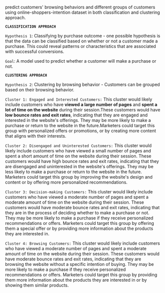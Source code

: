 predict customers' browsing behaviors and different groups of customers using online-shoppers-intention dataset in both classification and clustering approach. 

**`CLASSIFICATION APPROACH`**

`Hypothesis 1`: Classifying by purchase outcome - one possible hypothesis is that the data can be classified based on whether or not a customer made a purchase. This could reveal patterns or characteristics that are associated with successful conversions.

`Goal`: A model used to predict whether a customer will make a purchase or not.

**`CLUSTERING APPROACH`**

`Hypothesis 2`: Clustering by browsing behavior - Customers can be grouped based on their browsing behavior. 

`Cluster 1: Engaged and Interested Customers:` This cluster would likely include customers who have **viewed a large number of pages** and **spent a lot of time on the website** during their session.These customers would have **low bounce rates and exit rates**, indicating that they are engaged and interested in the website's offerings. They may be more likely to make a purchase or return to the website in the future.Marketers could target this group with personalized offers or promotions, or by creating more content that aligns with their interests.

`Cluster 2: Disengaged and Uninterested Customers:` This cluster would likely include customers who have viewed a small number of pages and spent a short amount of time on the website during their session. These customers would have high bounce rates and exit rates, indicating that they are disengaged and uninterested in the website's offerings. They may be less likely to make a purchase or return to the website in the future. Marketers could target this group by improving the website's design and content or by offering more personalized recommendations.

`Cluster 3: Decision-making Customers:` This cluster would likely include customers who have viewed a moderate number of pages and spent a moderate amount of time on the website during their session. These customers would have moderate bounce rates and exit rates, indicating that they are in the process of deciding whether to make a purchase or not. They may be more likely to make a purchase if they receive personalized recommendations or offers. Marketers could target this group by offering them a special offer or by providing more information about the products they are interested in.

`Cluster 4: Browsing Customers:` This cluster would likely include customers who have viewed a moderate number of pages and spent a moderate amount of time on the website during their session. These customers would have moderate bounce rates and exit rates, indicating that they are browsing the website without a specific intention of buying. They may be more likely to make a purchase if they receive personalized recommendations or offers. Marketers could target this group by providing them more information about the products they are interested in or by showing them similar products.

